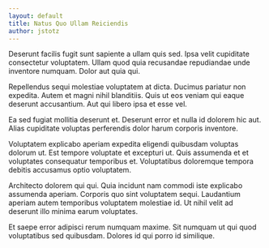 ```yaml
---
layout: default
title: Natus Quo Ullam Reiciendis
author: jstotz
---
```


Deserunt facilis fugit sunt sapiente a ullam quis sed. Ipsa velit cupiditate consectetur voluptatem. Ullam quod quia recusandae repudiandae unde inventore numquam. Dolor aut quia qui.

Repellendus sequi molestiae voluptatem at dicta. Ducimus pariatur non expedita. Autem et magni nihil blanditiis. Quis ut eos veniam qui eaque deserunt accusantium. Aut qui libero ipsa et esse vel.

Ea sed fugiat mollitia deserunt et. Deserunt error et nulla id dolorem hic aut. Alias cupiditate voluptas perferendis dolor harum corporis inventore.

Voluptatem explicabo aperiam expedita eligendi quibusdam voluptas dolorum ut. Est tempore voluptate et excepturi ut. Quis assumenda et et voluptates consequatur temporibus et. Voluptatibus doloremque tempora debitis accusamus optio voluptatem.

Architecto dolorem qui qui. Quia incidunt nam commodi iste explicabo assumenda aperiam. Corporis quo sint voluptatem sequi. Laudantium aperiam autem temporibus voluptatem molestiae id. Ut nihil velit ad deserunt illo minima earum voluptates.

Et saepe error adipisci rerum numquam maxime. Sit numquam ut qui quod voluptatibus sed quibusdam. Dolores id qui porro id similique.
